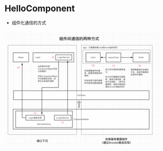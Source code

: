 # HelloComponent

- 组件化通信的方式

![](https://github.com/yongshengdev/HelloComponent/blob/master/pic/component_communicate.png)
